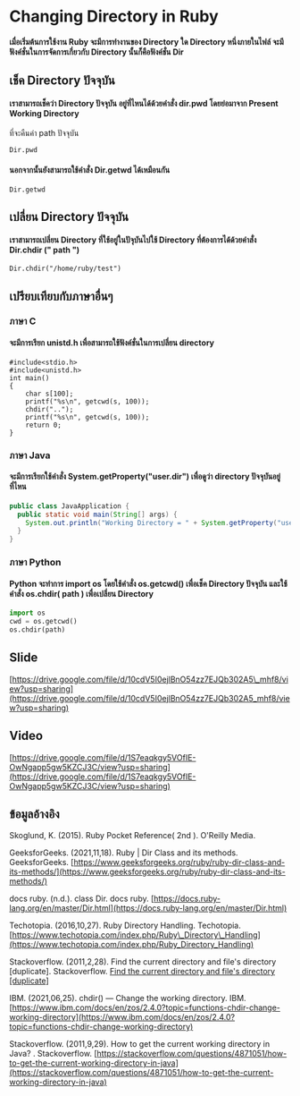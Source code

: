 # Changing Directory in Ruby

#### เมื่อเริ่มต้นการใช้งาน Ruby จะมีการทำงานของ Directory ใด Directory หนึ่งภายในไฟล์ จะมีฟังค์ชั่นในการจัดการเกี่ยวกับ Directory นั้นก็คือฟังค์ชั่น Dir

## **เช็ค Directory ปัจจุบัน**

#### เราสามารถเช็คว่า Directory ปัจจุบัน อยู่ที่ไหนได้ด้วยคำสั่ง dir.pwd โดยย่อมาจาก Present Working Directory&#x20;

ที่จะคืนค่า path ปัจจุบัน

```
Dir.pwd
```

#### นอกจากนั้นยังสามารถใช้คำสั่ง Dir.getwd ได้เหมือนกัน

```
Dir.getwd
```

## เปลี่ยน Directory ปัจจุบัน

#### เราสามารถเปลี่ยน Directory ที่ใช้อยู่ในปัจุบันไปใช้ Directory ที่ต้องการได้ด้วยคำสั่ง Dir.chdir (" path ")

```
Dir.chdir("/home/ruby/test")
```

## เปรียบเทียบกับภาษาอื่นๆ

### ภาษา C

#### จะมีการเรียก unistd.h เพื่อสามารถใช้ฟังค์ชั่นในการเปลี่ยน directory&#x20;

```
#include<stdio.h> 
#include<unistd.h> 
int main() 
{ 
    char s[100]; 
    printf("%s\n", getcwd(s, 100)); 
    chdir(".."); 
    printf("%s\n", getcwd(s, 100)); 
    return 0; 
} 
```

### ภาษา Java&#x20;

#### จะมีการเรียกใช้คำสั่ง System.getProperty("user.dir") เพื่อดูว่า directory ปัจจุบันอยู่ที่ไหน

```java
public class JavaApplication {
  public static void main(String[] args) {
    System.out.println("Working Directory = " + System.getProperty("user.dir"));
  }
}
```

### ภาษา Python&#x20;

#### Python จะทำการ import os โดยใช้คำสั่ง os.getcwd() เพื่อเช็ค Directory ปัจจุบัน และใช้คำสั่ง os.chdir( path ) เพื่อเปลี่ยน Directory

```python
import os
cwd = os.getcwd()
os.chdir(path)
```

## Slide

[https://drive.google.com/file/d/10cdV5I0ejlBnO54zz7EJQb302A5\_mhf8/view?usp=sharing](https://drive.google.com/file/d/10cdV5I0ejlBnO54zz7EJQb302A5_mhf8/view?usp=sharing)

## Video

[https://drive.google.com/file/d/1S7eaqkgy5VOfIE-OwNgapp5gw5KZCJ3C/view?usp=sharing](https://drive.google.com/file/d/1S7eaqkgy5VOfIE-OwNgapp5gw5KZCJ3C/view?usp=sharing)

## ข้อมูลอ้างอิง

Skoglund, K. (2015). Ruby Pocket Reference( 2nd ). O'Reilly Media.

GeeksforGeeks. (2021,11,18). Ruby | Dir Class and its methods. GeeksforGeeks. [https://www.geeksforgeeks.org/ruby/ruby-dir-class-and-its-methods/](https://www.geeksforgeeks.org/ruby/ruby-dir-class-and-its-methods/)

docs ruby. (n.d.). class Dir. docs ruby. [https://docs.ruby-lang.org/en/master/Dir.html](https://docs.ruby-lang.org/en/master/Dir.html)

Techotopia. (2016,10,27). Ruby Directory Handling. Techotopia. [https://www.techotopia.com/index.php/Ruby\_Directory\_Handling](https://www.techotopia.com/index.php/Ruby_Directory_Handling)

Stackoverflow. (2011,2,28). Find the current directory and file's directory \[duplicate]. Stackoverflow. [Find the current directory and file's directory \[duplicate\]](https://stackoverflow.com/questions/5137497/find-the-current-directory-and-files-directory)

IBM. (2021,06,25). chdir() — Change the working directory. IBM. [https://www.ibm.com/docs/en/zos/2.4.0?topic=functions-chdir-change-working-directory](https://www.ibm.com/docs/en/zos/2.4.0?topic=functions-chdir-change-working-directory)

Stackoverflow. (2011,9,29). How to get the current working directory in Java? . Stackoverflow. [https://stackoverflow.com/questions/4871051/how-to-get-the-current-working-directory-in-java](https://stackoverflow.com/questions/4871051/how-to-get-the-current-working-directory-in-java)
